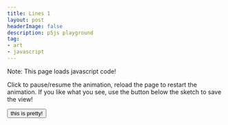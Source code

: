 ```yaml
---
title: Lines 1
layout: post
headerImage: false
description: p5js playground
tag:
- art
- javascript
---
```

Note: This page loads javascript code!

Click to pause/resume the animation, reload the page to restart the animation. If you like what you see, use the button below the sketch to save the view!

<div id="2021-04-17-sketch"></div>
<script src="https://cdn.jsdelivr.net/npm/p5@0.10.2/lib/p5.js"></script>
<script src="/assets/js/2021-04-17-lines1.js"></script>
<input type="button" value="this is pretty!" onclick='saveView()'/>

